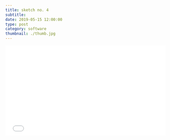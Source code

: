 ```yaml
---
title: sketch no. 4
subtitle:
date: 2019-05-15 12:00:00
type: post
category: software
thumbnail: ./thumb.jpg
---
```


<style type="text/css">
.resp-container {
  position: relative;
  overflow: hidden;
  padding-top: 56.25%;
  margin-bottom: 20px;
}
.resp-iframe {
    position: absolute;
    top: 0;
    left: 0;
    width: 100%;
    height: 100%;
    border: 0;
}
</style>

<div class="resp-container">
  <iframe id="sketch-4"
      class="resp-iframe"
      title="sketch-4"
      src="/code/viz-three-city"
      scrolling="no">
  </iframe>
</div>
